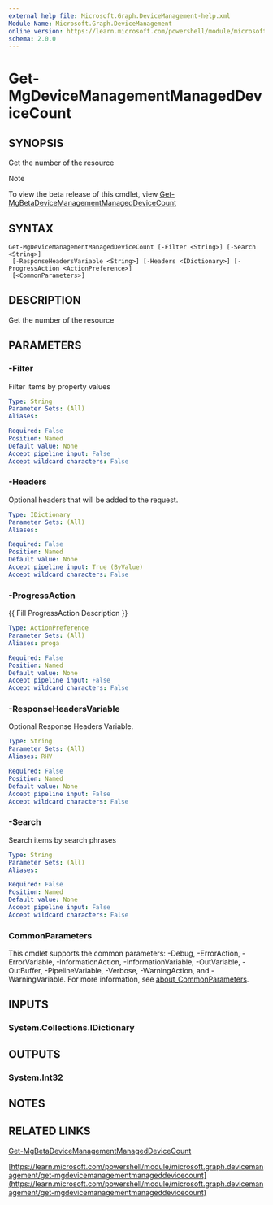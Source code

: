 ```yaml
---
external help file: Microsoft.Graph.DeviceManagement-help.xml
Module Name: Microsoft.Graph.DeviceManagement
online version: https://learn.microsoft.com/powershell/module/microsoft.graph.devicemanagement/get-mgdevicemanagementmanageddevicecount
schema: 2.0.0
---
```


# Get-MgDeviceManagementManagedDeviceCount

## SYNOPSIS
Get the number of the resource

> [!NOTE]
> To view the beta release of this cmdlet, view [Get-MgBetaDeviceManagementManagedDeviceCount](/powershell/module/Microsoft.Graph.Beta.DeviceManagement/Get-MgBetaDeviceManagementManagedDeviceCount?view=graph-powershell-beta)

## SYNTAX

```
Get-MgDeviceManagementManagedDeviceCount [-Filter <String>] [-Search <String>]
 [-ResponseHeadersVariable <String>] [-Headers <IDictionary>] [-ProgressAction <ActionPreference>]
 [<CommonParameters>]
```

## DESCRIPTION
Get the number of the resource

## PARAMETERS

### -Filter
Filter items by property values

```yaml
Type: String
Parameter Sets: (All)
Aliases:

Required: False
Position: Named
Default value: None
Accept pipeline input: False
Accept wildcard characters: False
```

### -Headers
Optional headers that will be added to the request.

```yaml
Type: IDictionary
Parameter Sets: (All)
Aliases:

Required: False
Position: Named
Default value: None
Accept pipeline input: True (ByValue)
Accept wildcard characters: False
```

### -ProgressAction
{{ Fill ProgressAction Description }}

```yaml
Type: ActionPreference
Parameter Sets: (All)
Aliases: proga

Required: False
Position: Named
Default value: None
Accept pipeline input: False
Accept wildcard characters: False
```

### -ResponseHeadersVariable
Optional Response Headers Variable.

```yaml
Type: String
Parameter Sets: (All)
Aliases: RHV

Required: False
Position: Named
Default value: None
Accept pipeline input: False
Accept wildcard characters: False
```

### -Search
Search items by search phrases

```yaml
Type: String
Parameter Sets: (All)
Aliases:

Required: False
Position: Named
Default value: None
Accept pipeline input: False
Accept wildcard characters: False
```

### CommonParameters
This cmdlet supports the common parameters: -Debug, -ErrorAction, -ErrorVariable, -InformationAction, -InformationVariable, -OutVariable, -OutBuffer, -PipelineVariable, -Verbose, -WarningAction, and -WarningVariable. For more information, see [about_CommonParameters](http://go.microsoft.com/fwlink/?LinkID=113216).

## INPUTS

### System.Collections.IDictionary
## OUTPUTS

### System.Int32
## NOTES

## RELATED LINKS
[Get-MgBetaDeviceManagementManagedDeviceCount](/powershell/module/Microsoft.Graph.Beta.DeviceManagement/Get-MgBetaDeviceManagementManagedDeviceCount?view=graph-powershell-beta)

[https://learn.microsoft.com/powershell/module/microsoft.graph.devicemanagement/get-mgdevicemanagementmanageddevicecount](https://learn.microsoft.com/powershell/module/microsoft.graph.devicemanagement/get-mgdevicemanagementmanageddevicecount)





